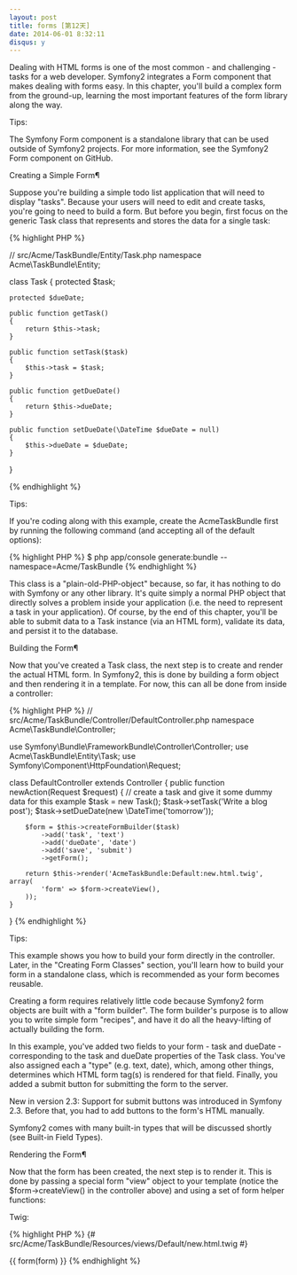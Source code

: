 ```yaml
---
layout: post
title: forms [第12天]
date: 2014-06-01 8:32:11
disqus: y
---
```


Dealing with HTML forms is one of the most common - and challenging - tasks for a web developer. Symfony2 integrates a Form component that makes dealing with forms easy. In this chapter, you'll build a complex form from the ground-up, learning the most important features of the form library along the way.

Tips:

The Symfony Form component is a standalone library that can be used outside of Symfony2 projects. For more information, see the Symfony2 Form component on GitHub.

Creating a Simple Form¶

Suppose you're building a simple todo list application that will need to display "tasks". Because your users will need to edit and create tasks, you're going to need to build a form. But before you begin, first focus on the generic Task class that represents and stores the data for a single task:

{% highlight PHP %}

// src/Acme/TaskBundle/Entity/Task.php
namespace Acme\TaskBundle\Entity;

class Task
{
    protected $task;

    protected $dueDate;

    public function getTask()
    {
        return $this->task;
    }

    public function setTask($task)
    {
        $this->task = $task;
    }

    public function getDueDate()
    {
        return $this->dueDate;
    }

    public function setDueDate(\DateTime $dueDate = null)
    {
        $this->dueDate = $dueDate;
    }
}

{% endhighlight %}

Tips:

If you're coding along with this example, create the AcmeTaskBundle first by running the following command (and accepting all of the default options):

{% highlight PHP %}
$ php app/console generate:bundle --namespace=Acme/TaskBundle
{% endhighlight %}

This class is a "plain-old-PHP-object" because, so far, it has nothing to do with Symfony or any other library. It's quite simply a normal PHP object that directly solves a problem inside your application (i.e. the need to represent a task in your application). Of course, by the end of this chapter, you'll be able to submit data to a Task instance (via an HTML form), validate its data, and persist it to the database.

Building the Form¶

Now that you've created a Task class, the next step is to create and render the actual HTML form. In Symfony2, this is done by building a form object and then rendering it in a template. For now, this can all be done from inside a controller:

{% highlight PHP %}
// src/Acme/TaskBundle/Controller/DefaultController.php
namespace Acme\TaskBundle\Controller;

use Symfony\Bundle\FrameworkBundle\Controller\Controller;
use Acme\TaskBundle\Entity\Task;
use Symfony\Component\HttpFoundation\Request;

class DefaultController extends Controller
{
    public function newAction(Request $request)
    {
        // create a task and give it some dummy data for this example
        $task = new Task();
        $task->setTask('Write a blog post');
        $task->setDueDate(new \DateTime('tomorrow'));

        $form = $this->createFormBuilder($task)
            ->add('task', 'text')
            ->add('dueDate', 'date')
            ->add('save', 'submit')
            ->getForm();

        return $this->render('AcmeTaskBundle:Default:new.html.twig', array(
            'form' => $form->createView(),
        ));
    }
}
{% endhighlight %}

Tips:

This example shows you how to build your form directly in the controller. Later, in the "Creating Form Classes" section, you'll learn how to build your form in a standalone class, which is recommended as your form becomes reusable.

Creating a form requires relatively little code because Symfony2 form objects are built with a "form builder". The form builder's purpose is to allow you to write simple form "recipes", and have it do all the heavy-lifting of actually building the form.

In this example, you've added two fields to your form - task and dueDate - corresponding to the task and dueDate properties of the Task class. You've also assigned each a "type" (e.g. text, date), which, among other things, determines which HTML form tag(s) is rendered for that field. Finally, you added a submit button for submitting the form to the server.

New in version 2.3: Support for submit buttons was introduced in Symfony 2.3. Before that, you had to add buttons to the form's HTML manually.

Symfony2 comes with many built-in types that will be discussed shortly (see Built-in Field Types).

Rendering the Form¶

Now that the form has been created, the next step is to render it. This is done by passing a special form "view" object to your template (notice the $form->createView() in the controller above) and using a set of form helper functions:

Twig:

{% highlight PHP %}
{# src/Acme/TaskBundle/Resources/views/Default/new.html.twig #}

{{ form(form) }}
{% endhighlight %}


